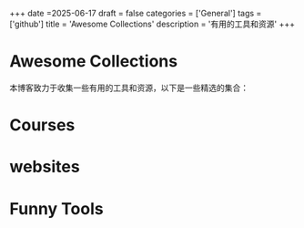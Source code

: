 +++
date =2025-06-17
draft = false
categories = ['General']
tags = ['github']
title = 'Awesome Collections'
description = '有用的工具和资源'
+++

# Awesome Collections

本博客致力于收集一些有用的工具和资源，以下是一些精选的集合：

# Courses

# websites

# Funny Tools


